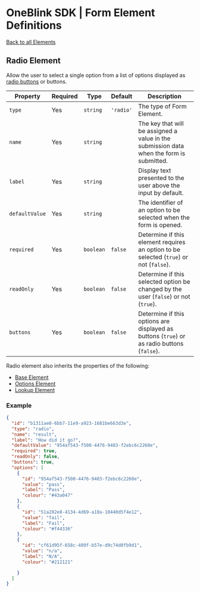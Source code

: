 # OneBlink SDK | Form Element Definitions

[Back to all Elements](./README.md)

## Radio Element

Allow the user to select a single option from a list of options displayed as [radio buttons](https://developer.mozilla.org/en-US/docs/Web/HTML/Element/input/radio) or buttons.

| Property       | Required | Type      | Default   | Description                                                                                |
| -------------- | -------- | --------- | --------- | ------------------------------------------------------------------------------------------ |
| `type`         | Yes      | `string`  | `'radio'` | The type of Form Element.                                                                  |
| `name`         | Yes      | `string`  |           | The key that will be assigned a value in the submission data when the form is submitted.   |
| `label`        | Yes      | `string`  |           | Display text presented to the user above the input by default.                             |
| `defaultValue` | Yes      | `string`  |           | The identifier of an option to be selected when the form is opened.                        |
| `required`     | Yes      | `boolean` | `false`   | Determine if this element requires an option to be selected (`true`) or not (`false`).     |
| `readOnly`     | Yes      | `boolean` | `false`   | Determine if this selected option be changed by the user (`false`) or not (`true`).        |
| `buttons`      | Yes      | `boolean` | `false`   | Determine if this options are displayed as buttons (`true`) or as radio buttons (`false`). |

Radio element also inherits the properties of the following:

- [Base Element](./base-element.md)
- [Options Element](./options-element.md)
- [Lookup Element](./lookup-element.md)

### Example

```JSON
{
  "id": "b1311ae0-6bb7-11e9-a923-1681be663d3e",
  "type": "radio",
  "name": "result",
  "label": "How did it go?",
  "defaultValue": "954af543-f500-4476-9403-f2ebc6c2260e",
  "required": true,
  "readOnly": false,
  "buttons": true,
  "options": [
    {
      "id": "954af543-f500-4476-9403-f2ebc6c2260e",
      "value": "pass",
      "label": "Pass",
      "colour": "#43a047"
    },
    {
      "id": "51a282e8-4134-4d69-a18a-10440d5f4e12",
      "value": "fail",
      "label": "Fail",
      "colour": "#f44336"
    },
    {
      "id": "cf61d95f-658c-409f-b57e-d9c74d0fb9d1",
      "value": "n/a",
      "label": "N/A",
      "colour": "#212121"

    }
  ]
}
```

